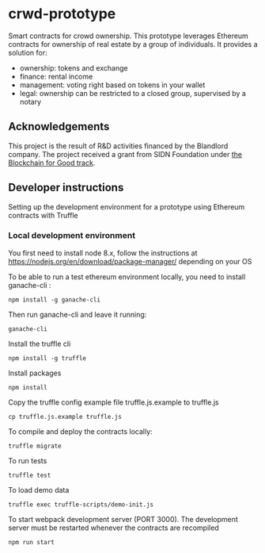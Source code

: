 # crwd-prototype
Smart contracts for crowd ownership. This prototype leverages Ethereum contracts for ownership of real estate by a group of individuals. It provides a solution for:

* ownership: tokens and exchange
* finance: rental income
* management: voting right based on tokens in your wallet
* legal: ownership can be restricted to a closed group, supervised by a notary

## Acknowledgements
This project is the result of R&D activities financed by the Blandlord company. The project received a grant from SIDN Foundation under [the Blockchain for Good track](https://www.sidnfonds.nl/projecten/be-a-social-landlord).

## Developer instructions
Setting up the development environment for a prototype using Ethereum contracts with Truffle

### Local development environment
You first need to install node 8.x, follow the instructions at https://nodejs.org/en/download/package-manager/ depending on your OS

To be able to run a test ethereum environment locally, you need to install ganache-cli :
````
npm install -g ganache-cli
````

Then run ganache-cli and leave it running:
````
ganache-cli
````

Install the truffle cli 
````
npm install -g truffle
````

Install packages
````
npm install
````


Copy the truffle config example file truffle.js.example to truffle.js
````
cp truffle.js.example truffle.js
````

To compile and deploy the contracts locally:
````
truffle migrate
````

To run tests
````
truffle test
````

To load demo data
````
truffle exec truffle-scripts/demo-init.js
````

To start webpack development server (PORT 3000). The development server must be restarted whenever the contracts are recompiled
````
npm run start
````
